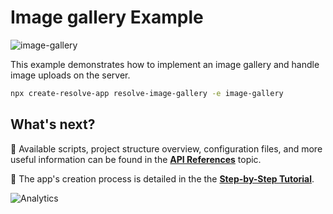 # Image gallery Example

![image-gallery](https://user-images.githubusercontent.com/36447502/70238582-94e97c00-177a-11ea-8983-b24a39735761.png)

This example demonstrates how to implement an image gallery and handle image uploads on the server.

```sh
npx create-resolve-app resolve-image-gallery -e image-gallery
```

## What's next?

📑 Available scripts, project structure overview, configuration files, and more useful information can be found in the [**API References**](https://reimagined.github.io/resolve/docs/api-reference) topic.

📑 The app's creation process is detailed in the the [**Step-by-Step Tutorial**](https://reimagined.github.io/resolve/docs/tutorial).

![Analytics](https://ga-beacon.appspot.com/UA-118635726-1/examples-image-gallery-readme?pixel)
